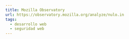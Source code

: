 ```yaml
---
title: Mozilla Observatory
url: https://observatory.mozilla.org/analyze/nulo.in
tags:
  - desarrollo web
  - seguridad web
---
```

